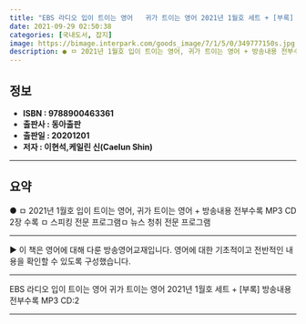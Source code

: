 ```yaml
---
title: "EBS 라디오 입이 트이는 영어   귀가 트이는 영어 2021년 1월호 세트 + [부록] 방송내용 전부수록 MP3 CD:2"
date: 2021-09-29 02:50:38
categories: [국내도서, 잡지]
image: https://bimage.interpark.com/goods_image/7/1/5/0/349777150s.jpg
description: ● ㅁ 2021년 1월호 입이 트이는 영어, 귀가 트이는 영어 + 방송내용 전부수록 MP3 CD 2장 수록 ㅁ 스피킹 전문 프로그램ㅁ 뉴스 청취 전문 프로그램
---
```


## **정보**

- **ISBN : 9788900463361**
- **출판사 : 동아출판**
- **출판일 : 20201201**
- **저자 : 이현석,케일린 신(Caelun Shin)**

------



## **요약**

●  ㅁ 2021년 1월호 입이 트이는 영어, 귀가 트이는 영어 + 방송내용 전부수록 MP3 CD 2장 수록 ㅁ 스피킹 전문 프로그램ㅁ 뉴스 청취 전문 프로그램

------

▶ 이 책은 영어에 대해 다룬 방송영어교재입니다. 영어에 대한 기초적이고 전반적인 내용을 확인할 수 있도록 구성했습니다.

------


EBS 라디오 입이 트이는 영어   귀가 트이는 영어 2021년 1월호 세트 + [부록] 방송내용 전부수록 MP3 CD:2 

------


